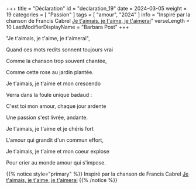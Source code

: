 +++
title = "Déclaration"
id = "declaration_19"
date = 2024-03-05
weight = 19
categories = [ "Passion" ]
tags = [ "amour", "2024" ]
info = "Inspiré par la chanson de Francis Cabrel [Je t'aimais, je t'aime, je t'aimerai](https://www.google.com/search?q=je+t%27aimais+je+t%27aime+je+t%27aimerai)"
verseLength = 10
LastModifierDisplayName = "Barbara Post"
+++

"Je t'aimais, je t'aime, je t'aimerai",

Quand ces mots redits sonnent toujours vrai

Comme la chanson trop souvent chantée,

Comme cette rose au jardin plantée.

Je t'aimais, je t'aime et mon crescendo

Verra dans la foule unique badaud :

C'est toi mon amour, chaque jour ardente

Une passion s'est livrée, andante.

Je t'aimais, je t'aime et je chéris fort

L'amour qui grandit d'un commun effort,

Je t'aimais, je t'aime et mon coeur explose

Pour crier au monde amour qui s'impose.

{{% notice style="primary" %}}
Inspiré par la chanson de Francis Cabrel [Je t'aimais, je t'aime, je t'aimerai](https://www.google.com/search?q=je+t%27aimais+je+t%27aime+je+t%27aimerai)
{{% /notice %}}
